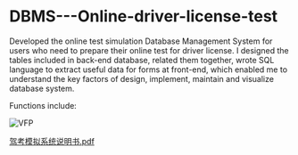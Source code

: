 # DBMS---Online-driver-license-test
Developed the online test simulation Database Management System for users who need to prepare their online test for driver license. I designed the tables included in back-end database, related them together, wrote SQL language to extract useful data for forms at front-end, which enabled me to understand the key factors of design, implement, maintain and visualize database system. 

Functions include:


![VFP](https://user-images.githubusercontent.com/32247330/61408608-698af100-a8ae-11e9-9143-16950873d099.jpg)

[驾考模拟系统说明书.pdf](https://github.com/Lynnlan/DBMS---Online-driver-license-test/files/3403690/default.pdf)
